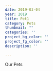 ```yaml
---
date: 2019-03-04
year: 2019
title: Pet1
category: Pets
thumbnail: ""
categories: ''
project_bg_color: ''
project_fg_color: ''
description: ''

---
```

Our Pets